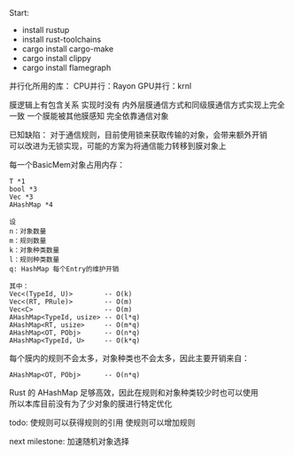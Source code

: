 Start:

- install rustup
- install rust-toolchains
- cargo install cargo-make
- cargo install clippy
- cargo install flamegraph


并行化所用的库：
CPU并行：Rayon
GPU并行：krnl

膜逻辑上有包含关系 实现时没有 内外层膜通信方式和同级膜通信方式实现上完全一致 
一个膜能被其他膜感知 完全依靠通信对象

已知缺陷： 
对于通信规则，目前使用锁来获取传输的对象，会带来额外开销  
可以改进为无锁实现，可能的方案为将通信能力转移到膜对象上  

每一个BasicMem对象占用内存：  

```
T *1  
bool *3  
Vec *3  
AHashMap *4  

设  
n：对象数量  
m：规则数量  
k：对象种类数量  
l：规则种类数量  
q: HashMap 每个Entry的维护开销  

其中：  
Vec<(TypeId, U)>        -- O(k)
Vec<(RT, PRule)>        -- O(m)
Vec<C>                  -- O(m)
AHashMap<TypeId, usize> -- O(l*q)
AHashMap<RT, usize>     -- O(m*q)
AHashMap<OT, PObj>      -- O(n*q)
AHashMap<TypeId, U>     -- O(k*q)
```

每个膜内的规则不会太多，对象种类也不会太多，因此主要开销来自：  
```
AHashMap<OT, PObj>      -- O(n*q)
```

Rust 的 AHashMap 足够高效，因此在规则和对象种类较少时也可以使用  
所以本库目前没有为了少对象的膜进行特定优化

todo:
使规则可以获得规则的引用
使规则可以增加规则

next milestone:
加速随机对象选择


